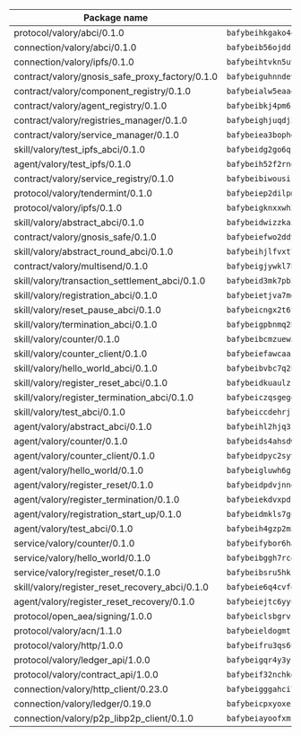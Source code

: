 | Package name                                                  | Package hash                                                  |
| ------------------------------------------------------------- | ------------------------------------------------------------- |
| protocol/valory/abci/0.1.0                                    | `bafybeihkgako44fzgurcv4hgbems4ptdtosae4lopnnr75eczb6kx3x2lm` |
| connection/valory/abci/0.1.0                                  | `bafybeib56ojddzexxbapowofypmpk6zeznqaumwgj7ftneb5ua6sk5k5vm` |
| connection/valory/ipfs/0.1.0                                  | `bafybeihtvkn5uv3ibumme7zzmrxx7iehc6lnjhil726h2jidpdzzjnd5ay` |
| contract/valory/gnosis_safe_proxy_factory/0.1.0               | `bafybeiguhnndevhp7iui65fhcezkunygdw2cwsofl4rcfzr2u2n6ql366q` |
| contract/valory/component_registry/0.1.0                      | `bafybeialw5eaa4v54s7i3sjsuy6d5k624quhxhziqntwq5hnz4g646sb7m` |
| contract/valory/agent_registry/0.1.0                          | `bafybeibkj4pm6ziqh2fl3xfsjiou4ibnxlipmvmqhgvc7xwpnaddbtxzli` |
| contract/valory/registries_manager/0.1.0                      | `bafybeighjuqdj2oq6tqckf7j3mqtighe7lpaahh7qt3sqxtbtjlur4tmj4` |
| contract/valory/service_manager/0.1.0                         | `bafybeiea3bophgb6ikqvpd7lzyluthlhoazbbrknvfncu4j7wbubfsrjeu` |
| skill/valory/test_ipfs_abci/0.1.0                             | `bafybeidg2go6qkdjk6mebb7rrgdzqfrr6w3reyjy2kjvshzooqtzrk5pna` |
| agent/valory/test_ipfs/0.1.0                                  | `bafybeih52f2rnq6b2m64fkhozydw3rzekz6k37fkaisttbuzxzuvv5jqci` |
| contract/valory/service_registry/0.1.0                        | `bafybeibiwousikhaafhuyfbflz6s3f6vi4eqomqpnecfyqzvrpygwagd6q` |
| protocol/valory/tendermint/0.1.0                              | `bafybeiep2dilpmu3je4z2kq7yc7l6n7ax5knwfax2ufvmnflt3uj2wrbju` |
| protocol/valory/ipfs/0.1.0                                    | `bafybeigknxxwh2xts7ijbacils4a4cgq7jhcdvwahshbw22zw5hnncsfla` |
| skill/valory/abstract_abci/0.1.0                              | `bafybeidwizzka3qjotu35zzstoqunp3hjhkx6oojqnlwqsvd3qnjjpmusq` |
| contract/valory/gnosis_safe/0.1.0                             | `bafybeiefwo2ddyhjxcpy2rlchcubv6bj35e5x4kstxwfyvyvdvcpvcoe5q` |
| skill/valory/abstract_round_abci/0.1.0                        | `bafybeihjlfvxt7vl3ihsshiukbd5z4dkqskc5a2agh3kk7zcvqpe57zdli` |
| contract/valory/multisend/0.1.0                               | `bafybeigjywkl7hydjsrkogob3xebj2ifhqwmfhhxoeyrndzhhxi5u6amey` |
| skill/valory/transaction_settlement_abci/0.1.0                | `bafybeid3mk7pb2qsmp6hyjujdlcy4hh2ufmvhgp6oqzx43dvg7bzsrc4ze` |
| skill/valory/registration_abci/0.1.0                          | `bafybeietjva7mgy4vmp6ctdywp3vh3bajd7tb3mucgjtoqgeucfw4xw7ti` |
| skill/valory/reset_pause_abci/0.1.0                           | `bafybeicngx2t6tbun6a3avp2gkbxbqyiqxygmqexi7mbk5gufxgu542zci` |
| skill/valory/termination_abci/0.1.0                           | `bafybeigpbnmq2hklxibwoqtrrahk6drjnnvkso73o4kzozx5kr56zpu7we` |
| skill/valory/counter/0.1.0                                    | `bafybeibcmzuew5lxd5dxpj6ri4wmuiqfkndz6kn4kl5cp65uflyq27pnmq` |
| skill/valory/counter_client/0.1.0                             | `bafybeiefawcaaiy4matry7m53k36kqy4uadtmtpuulatnt5afkezx6napa` |
| skill/valory/hello_world_abci/0.1.0                           | `bafybeibvbc7q2h24yyvxlcbwsywqgdqk6a6zsqndrm6kujpsd43sebaufy` |
| skill/valory/register_reset_abci/0.1.0                        | `bafybeidkuaulzk2vnqlgyf7mskkq3argnn4ovdn6b33ynarrtdr7ivckyy` |
| skill/valory/register_termination_abci/0.1.0                  | `bafybeiczqsgegq6ol3ssqhisa7x2425d22e22khp2p5ueyaxeoaw7iil74` |
| skill/valory/test_abci/0.1.0                                  | `bafybeiccdehrjlk2t4omreuwpfq2nzudcpdesyfuhnvhl6gv5tim2nnfna` |
| agent/valory/abstract_abci/0.1.0                              | `bafybeihl2hjq3zk4t5qxwm6s7bqipxzcqgfbceiqvlpq27thrfkdvlmhlq` |
| agent/valory/counter/0.1.0                                    | `bafybeids4ahsdw45zr7x3qw4g3lvx2hrvwxgkjxax2xd42ivpzych6lq4e` |
| agent/valory/counter_client/0.1.0                             | `bafybeidpyc2syvuv3px52gmeaismyhcn4xskbzts22frwlxrwioj53vh6i` |
| agent/valory/hello_world/0.1.0                                | `bafybeigluwh6gzzcrif4bvjhohjc7nnqn3kdiuuq6macjrqbzpth43gu64` |
| agent/valory/register_reset/0.1.0                             | `bafybeidpdvjnnejppfjih3c5idxbxmoeh7327yg4wgrdnu72yj6hzo26za` |
| agent/valory/register_termination/0.1.0                       | `bafybeiekdvxpdf5ihxnqeexrt7wytwmij6gwsxozs4aoxs2u2ymoapghta` |
| agent/valory/registration_start_up/0.1.0                      | `bafybeidmkls7gumlekauhe46e7l7a5vaetmv7mtgzscbf3l6aptagkc2gi` |
| agent/valory/test_abci/0.1.0                                  | `bafybeih4gzp2m3rpicduulpu22wmv5idlfmmhnxk5b3pit6qwhncao2phq` |
| service/valory/counter/0.1.0                                  | `bafybeifybor6ha2wjo4vkkzkpifxfamat2ohmooozimiuwpgkkusxwxjwe` |
| service/valory/hello_world/0.1.0                              | `bafybeibggh7rc435bdzuiwovn6sx2cau6ruehnmlkesjzsaj4eo66kmlyu` |
| service/valory/register_reset/0.1.0                           | `bafybeibsru5hkzr544oyorecsj2a3k424nbgdaqqi54vzm4myel7mocvcu` |
| skill/valory/register_reset_recovery_abci/0.1.0               | `bafybeie6q4cvfom72dttntzgsb7acldubikwowirxd7h2ad2xjywrahnqy` |
| agent/valory/register_reset_recovery/0.1.0                    | `bafybeiejtc6yyui5omkpnajxmvrpoefanlrvuo5yl7teju2uk75axqexnm` |
| protocol/open_aea/signing/1.0.0                               | `bafybeiclsbgrviyxbmi2vex5ze3dhr7ywohrqedebx26jozayxvroqtegq` |
| protocol/valory/acn/1.1.0                                     | `bafybeieldogmtf3m4jdsvt4vvyay3jh54rjn3deasymfw43vz3o42vigmq` |
| protocol/valory/http/1.0.0                                    | `bafybeifru3qs6udfzprax7jxktbsuzn7immfvi3scgfspifq3zdxwkgvnm` |
| protocol/valory/ledger_api/1.0.0                              | `bafybeigqr4y3ykz3iulrcoqmji7hy3dxaoy7zmyyzff4ivpbubcpwdknai` |
| protocol/valory/contract_api/1.0.0                            | `bafybeif32nchkgn6yet7e5gt4auhf7lsahxnj4t36kxbw55p3gi7qpeuxq` |
| connection/valory/http_client/0.23.0                          | `bafybeigggahci7hq6tr3tyueatgkvgn73y4b3av2vk7vtr7jkeuwsqcteq` |
| connection/valory/ledger/0.19.0                               | `bafybeicpxyoxez7lperltamvikxu6vzk2lhqakbivce4nzywyzoqbxoogm` |
| connection/valory/p2p_libp2p_client/0.1.0                     | `bafybeiayoofxmj6z3pasn2akqj3udgq2ta2ar6mv6zoehstul2btvv3gqa` |
